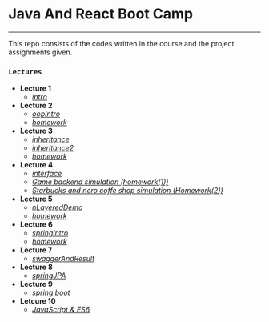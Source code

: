 # Java And React Boot Camp 
---
This repo consists of the codes written in the course and the project assignments given.

### `Lectures`
 - **Lecture 1**
	 - [*intro*](https://github.com/TarikKaanKoc/JavaBootCamp/tree/main/intro/src)
 - **Lecture 2**
	 - [*oopIntro*](https://github.com/TarikKaanKoc/JavaBootCamp/tree/main/oopintro/src)
	 - [*homework*](https://github.com/TarikKaanKoc/JavaBootCamp/tree/main/Homework%20-1/src)
 - **Lecture 3**
	 - [*inheritance*](https://github.com/TarikKaanKoc/JavaBootCamp/tree/main/inheritance/src)
	 - [*inheritance2*](https://github.com/TarikKaanKoc/JavaBootCamp/tree/main/inheritance/inheritance2/src)
	 - [*homework*](https://github.com/TarikKaanKoc/JavaBootCamp/tree/main/Homework%20-2/src)
 - **Lecture 4**
	 - [*interface*](https://github.com/TarikKaanKoc/JavaBootCamp/tree/main/interfaces/src)
	 - [*Game backend simulation (homework(1))*](https://github.com/TarikKaanKoc/JavaBootCamp/tree/main/Game%20Backend%20Homework%20-3/src)
	 - [*Starbucks and nero coffe shop simulation (Homework(2))*](https://github.com/TarikKaanKoc/Java-React-BootCamp/tree/main/Coffee%20Shop.%20(Starbucks%20And%20Nero)%20Homework%20-4/src)
 - **Lecture 5**
 	 - [*nLayeredDemo*](https://github.com/TarikKaanKoc/JavaBootCamp/tree/main/nLayeredDemo/src)
 	 - [*homework*](https://github.com/TarikKaanKoc/JavaBootCamp/tree/main/Homework%20-5/src)
 - **Lecture 6**
 	 - [*springIntro*](https://github.com/TarikKaanKoc/JavaBootCamp/tree/main/northwind/src/main/java/com/company)
 	 - [*homework*](https://github.com/TarikKaanKoc/JavaBootCamp/tree/main/Homework%20-6/src/main/java/kodlamaio/hrmsfinalproject)
 - **Lecture 7**
 	 - [*swaggerAndResult*](https://github.com/TarikKaanKoc/JavaBootCamp/tree/main/northwind2/src/main/java/com/company)
 - **Lecture 8**
 	 - [*springJPA*](https://github.com/TarikKaanKoc/JavaBootCamp/tree/main/northwind3/src/main/java/kodlamaio/northwind)
 - **Lecture 9**
  	 - [*spring boot*](https://github.com/TarikKaanKoc/Java-React-BootCamp/tree/main/northwind4/src/main/java/kodlamaio/northwind)
- **Letcure 10**
	 - [*JavaScript & ES6*](https://github.com/TarikKaanKoc/Java-React-BootCamp/tree/main/advancedJavaScript/src)
